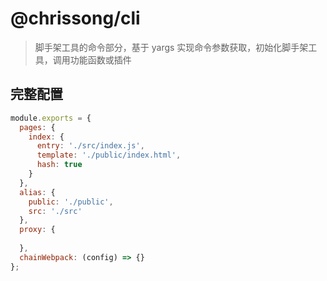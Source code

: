 # @chrissong/cli

> 脚手架工具的命令部分，基于 yargs 实现命令参数获取，初始化脚手架工具，调用功能函数或插件

## 完整配置

```js
module.exports = {
  pages: {
    index: {
      entry: './src/index.js',
      template: './public/index.html',
      hash: true
    }
  },
  alias: {
    public: './public',
    src: './src'
  },
  proxy: {
      
  },
  chainWebpack: (config) => {}
};
```
